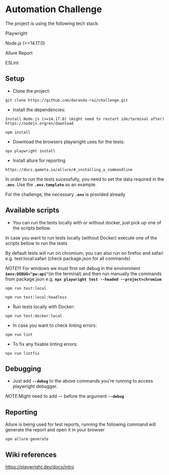 # Automation Challenge

The project is using the following tech stack:

Playwright

Node.js (>=14.17.0)

Allure Report

ESLint

## Setup

- Clone the project:

```git
git clone https://github.com/daranda-rai/challenge.git
```

- Install the dependencies:

```
Install Node.js (>=14.17.0) (might need to restart ide/terminal after)
https://nodejs.org/en/download
```

```npm
npm install
```
- Download the browsers playwright uses for the tests:

```npm
npx playwright install
```
- Install allure for reporting

```
https://docs.qameta.io/allure/#_installing_a_commandline
```


In order to run the tests sucessfully, you need to set the data required in the **`.env`**. Use the **`.env.template`** as an example.

For the challenge, the necessary **`.env`** is provided already


## Available scripts

- You can run the tests locally with or without docker, just pick up one of the scripts bellow.

In case you want to run tests locally (without Docker) execute one of the scripts bellow to run the tests

By default tests will run on chromium, you can also run on firefox and safari e.g. test:local:safari (check package.json for all commands)

*NOTE!!!* For windows we must first set debug in the environment **`$env:DEBUG="pw:api"`**(in the terminal) and then run manually the commands from package.json e.g. **`npx playwright test --headed --project=chromium`**

```npm
npm run test:local
```

```npm
npm run test:local:headless
```

- Run tests locally with Docker:

```npm
npm run test:docker:local
```

- In case you want to check linting errors:

```npm
npm run lint
```

- To fix any fixable linting errors:

```npm
npx run lintfix
```

## Debugging

- Just add **`--debug`** to the above commands you're running to access playwright debugger.

*NOTE*:Might need to add **`--`** before the argument **`--debug`**

## Reporting

Allure is being used for test reports, running the following command will generate the report and open it in your browser

```npm
npm allure-generate
```

## Wiki references

<https://playwright.dev/docs/intro>
